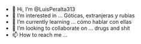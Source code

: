 - 👋 Hi, I’m @LuisPeralta313
- 👀 I’m interested in ... Góticas, extranjeras y rubias 
- 🌱 I’m currently learning ... cómo hablar con ellas
- 💞️ I’m looking to collaborate on ... drugs and shit
- 📫 How to reach me ...

<!---
LuisPeralta313/LuisPeralta313 is a ✨ special ✨ repository because its `README.md` (this file) appears on your GitHub profile.
You can click the Preview link to take a look at your changes.
--->
